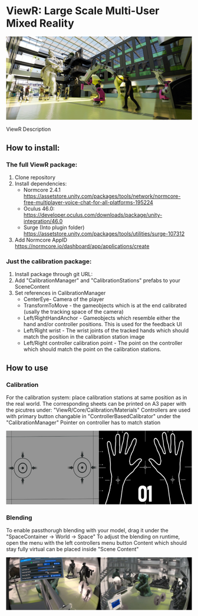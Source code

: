 # ViewR: Large Scale Multi-User Mixed Reality
<img src="Images/cover.png">


ViewR Description
## How to install:

### The full ViewR package:

1. Clone repository
2. Install dependencies:
    -   Normcore 2.4.1              
            https://assetstore.unity.com/packages/tools/network/normcore-free-multiplayer-voice-chat-for-all-platforms-195224
    -   Oculus 46.0:                
            https://developer.oculus.com/downloads/package/unity-integration/46.0
    -   Surge (Into plugin folder)  
            https://assetstore.unity.com/packages/tools/utilities/surge-107312
3. Add Normcore AppID               
    https://normcore.io/dashboard/app/applications/create

### Just the calibration package:

1. Install package through git URL:     
2. Add "CalibrationManager" and "CalibrationStations" prefabs to your SceneContent
3. Set references in CalibrationManager
    -   CenterEye- Camera of the player
    -   TransformToMove - the gameobjects which is at the end calibrated (usally the tracking space of the camera)
    -   Left/RightHandAnchor - Gameobjects which resemble either the hand and/or controller positions. This is used for the feedback UI
    -   Left/Right wrist - The wrist joints of the tracked hands which should match the position in the calibration station image
    -   Left/Right controller calibration point - The point on the controller which should match the point on the calibration stations. 

## How to use

### Calibration

For the calibration system: place calibration stations at same position as in the real world. The corresponding sheets can be printed on A3 paper with the picutres under: "ViewR/Core/Calibration/Materials"
Controllers are used with primary button changable in "ControllerBasedCalibrator" under the "CalibrationManager"
Pointer on controller has to match station


<img src="Images/calibration.png" width="600" height="200">

### Blending

To enable passthorugh blending with your model, drag it under the "SpaceContainer -> World -> Space"
To adjust the blending on runtime, open the menu with the left controllers menu button
Content which should stay fully virtual can be placed inside "Scene Content"

<img src="Images/PassthroughSlider.png">
